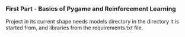 ### First Part - Basics of Pygame and Reinforcement Learning
Project in its current shape needs models directory in the directory it is started from, and libraries from the requirements.txt file. 

